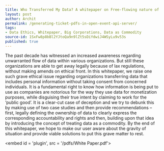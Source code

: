 ```yaml
---
title: Who Transferred My Data? A whitepaper on Free-flowing nature of data
layout: post
author: Archit
permalink: /generating-ticket-pdfs-in-open-event-api-server/
tags:
- Data Ethics, Whitepaper, Big Corporations, Data as Commodity
source-id: 1SxFw8p8bBl2YJtoQa9n9lZt5sDiYdwiJ4WSyLu9v53s
published: true
---
```


The past decade has witnessed an increased awareness regarding unwarranted flow of data within various organizations. But still these
organizations are able to get away legally because of lax regulations, without making amends on ethical front. In this whitepaper, we raise
one such grave ethical issue regarding organizations transferring data that includes personal information without taking consent from concerned individuals. It is a fundamental right to know how information is being put to use as companies are notorious for the way they use data for monetization purposes, while disguising their true intent by claiming to work for the ‘public good’. It is a clear-cut case of deception and we try to debunk this by making use of two case studies and then provide recommendations – first, legally defining the ownership of data to clearly express the corresponding accountability and rights and then, building upon that idea by introducing the concept of treating data as a commodity. By the end of this whitepaper, we hope to make our user aware about the gravity of situation and provide viable solutions to put this grave matter to rest.

<embed id = 'plugin', src = '/pdfs/White Paper.pdf'>
